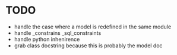 TODO
====

- handle the case where a model is redefined in the same module
- handle \_constrains \_sql\_constraints
- handle python inhenirence
- grab class docstring because this is probably the model doc
